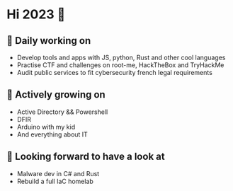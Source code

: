 # Hi 2023 :wave:

## 💼 Daily working on
- Develop tools and apps with JS, python, Rust and other cool languages
- Practise CTF and challenges on root-me, HackTheBox and TryHackMe
- Audit public services to fit cybersecurity french legal requirements

## 🌱 Actively growing on
- Active Directory && Powershell
- DFIR
- Arduino with my kid
- And everything about IT

## 🔭 Looking forward to have a look at
- Malware dev in C# and Rust
- Rebuild a full IaC homelab
